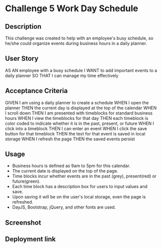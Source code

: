 # Challenge 5 Work Day Schedule

## Description

This challenge was created to help with an employee's busy schedule, so he/she could organize events during business hours in a daily planner. 

## User Story

AS AN employee with a busy schedule I WANT to add important events to a daily planner
SO THAT I can manage my time effectively


## Acceptance Criteria

GIVEN I am using a daily planner to create a schedule
WHEN I open the planner
THEN the current day is displayed at the top of the calendar
WHEN I scroll down
THEN I am presented with timeblocks for standard business hours
WHEN I view the timeblocks for that day
THEN each timeblock is color coded to indicate whether it is in the past, present, or future
WHEN I click into a timeblock
THEN I can enter an event
WHEN I click the save button for that timeblock
THEN the text for that event is saved in local storage
WHEN I refresh the page
THEN the saved events persist

## Usage
- Business hours is defined as 9am to 5pm for this calendar.
- The current date is displayed on the top of the page.
- Time blocks incur whether events are in the past (grey), present(red) or future(green).
- Each time block has a description box for users to input values and save.
- Upon saving it will be on the user's local storage, even the page is refreshed. 
- DayJS, Bootstrap, jQuery, and other fonts are used.

## Screenshot

## Deployment link

